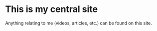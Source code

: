 # This is my central site

Anything relating to me (videos, articles, etc.) can be found on this site.
